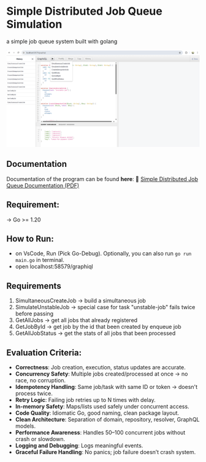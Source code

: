 # Simple Distributed Job Queue Simulation
a simple job queue system built with golang

![Graphiql](./docs/graphiql.png)

## Documentation
Documentation of the program can be found **here**:
📄 [Simple Distributed Job Queue Documentation (PDF)](./docs/simple-distributed-job-queue-documentation.pdf)

## Requirement:
-> Go >= 1.20

## How to Run:
- on VsCode, Run (Pick Go-Debug). Optionally, you can also run `go run main.go` in terminal.
- open localhost:58579/graphiql

## Requirements
1. SimultaneousCreateJob -> build a simultaneous job
2. SimulateUnstableJob -> special case for task "unstable-job" fails twice before passing
3. GetAllJobs -> get all jobs that already registered
4. GetJobById -> get job by the id that been created by enqueue job
5. GetAllJobStatus -> get the stats of all jobs that been processed

## Evaluation Criteria:
* **Correctness**: Job creation, execution, status updates are accurate.
* **Concurrency Safety**: Multiple jobs created/processed at once → no race, no corruption.
* **Idempotency Handling**: Same job/task with same ID or token → doesn't process twice.
* **Retry Logic**: Failing job retries up to N times with delay.
* **In-memory Safety**: Maps/lists used safely under concurrent access.
* **Code Quality**: Idiomatic Go, good naming, clean package layout.
* **Clean Architecture**: Separation of domain, repository, resolver, GraphQL models.
* **Performance Awareness**: Handles 50–100 concurrent jobs without crash or slowdown.
* **Logging and Debugging**: Logs meaningful events.
* **Graceful Failure Handling**: No panics; job failure doesn’t crash system.